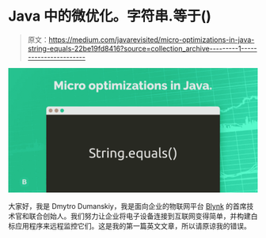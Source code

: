 # Java 中的微优化。字符串.等于()

> 原文：<https://medium.com/javarevisited/micro-optimizations-in-java-string-equals-22be19fd8416?source=collection_archive---------1----------------------->

![](img/09d12a818fc13055cd21c89f80d7d79e.png)

大家好，我是 Dmytro Dumanskiy，我是面向企业的物联网平台 [Blynk](https://blynk.io/) 的首席技术官和联合创始人。我们努力让企业将电子设备连接到互联网变得简单，并构建白标应用程序来远程监控它们。这是我的第一篇英文文章，所以请原谅我的错误。